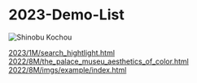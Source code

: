 # 2023-Demo-List

![Shinobu Kochou](https://images4.alphacoders.com/105/thumb-1920-1055056.png)

[2023/1M/search_hightlight.html](http://love.peace.css.adoba.site/2023/1M/search_hightlight.html) <br/>[2022/8M/the_palace_museu_aesthetics_of_color.html](http://love.peace.css.adoba.site/2022/8M/the_palace_museu_aesthetics_of_color.html) <br/>[2022/8M/imgs/example/index.html](http://love.peace.css.adoba.site/2022/8M/imgs/example/index.html) <br/>